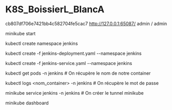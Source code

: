 # K8S_BoissierL_BlancA
cb807df706e7421bb4c582704fe5cac7
http://127.0.0.1:65087/
admin / admin


minikube start



kubectl create namespace jenkins

kubectl create -f jenkins-deployment.yaml --namespace jenkins

kubectl create -f jenkins-service.yaml --namespace jenkins



kubectl get pods -n jenkins # On récupère le nom de notre container

kubectl logs <nom_container> -n jenkins # On récupère le mot de passe

minikube service jenkins -n jenkins # On créer le tunnel minikube


minikube dashboard
